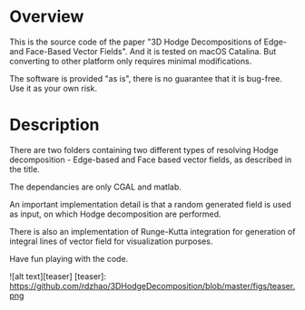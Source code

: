# Overview

This is the source code of the paper "3D Hodge Decompositions of Edge- and Face-Based Vector Fields". And it is tested on 
macOS Catalina. But converting to other platform only requires minimal modifications.

The software is provided "as is", there is no guarantee that it is bug-free. Use it as your own risk.

# Description

There are two folders containing two different types of resolving Hodge decomposition - Edge-based and Face based vector fields, as described in the title.

The dependancies are only CGAL and matlab. 

An important implementation detail is that a random generated field is used as input, on which Hodge decomposition are performed.

There is also an implementation of Runge-Kutta integration for generation of integral lines of vector field for visualization purposes. 

Have fun playing with the code. 

![alt text][teaser]
[teaser]: https://github.com/rdzhao/3DHodgeDecomposition/blob/master/figs/teaser.png